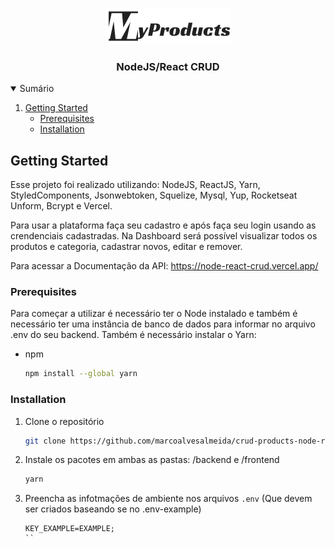 <!-- PROJECT LOGO -->
<br />
<p align="center">
  <a href="https://github.com/othneildrew/Best-README-Template">
    <img src="images/logo.png" alt="Logo" width="200">
  </a>

  <h3 align="center">NodeJS/React CRUD</h3>
</p>



<!-- TABLE OF CONTENTS -->
<details open="open">
  <summary>Sumário</summary>
  <ol>
    <li>
      <a href="#getting-started">Getting Started</a>
      <ul>
        <li><a href="#prerequisites">Prerequisites</a></li>
        <li><a href="#installation">Installation</a></li>
      </ul>
    </li>
  </ol>
</details>


<!-- GETTING STARTED -->
## Getting Started
Esse projeto foi realizado utilizando: NodeJS, ReactJS, Yarn, StyledComponents, Jsonwebtoken, Squelize, Mysql, Yup, Rocketseat Unform, Bcrypt e Vercel.

Para usar a plataforma faça seu cadastro e após faça seu login usando as crendenciais cadastradas. Na Dashboard será possível visualizar todos os produtos e categoria, cadastrar novos, editar e remover.

Para acessar a Documentação da API: https://node-react-crud.vercel.app/ 

### Prerequisites

Para começar a utilizar é necessário ter o Node instalado e também é necessário ter uma instância de banco de dados para informar no arquivo .env do seu backend. Também é necessário instalar o Yarn: 
* npm
  ```sh
  npm install --global yarn
  ```

### Installation

1. Clone o repositório
   ```sh
   git clone https://github.com/marcoalvesalmeida/crud-products-node-react.git
   ```
2. Instale os pacotes em ambas as pastas: /backend e /frontend
   ```sh
   yarn 
   ```
3. Preencha as infotmações de ambiente nos arquivos `.env` (Que devem ser criados baseando se no .env-example)
   ```JS
   KEY_EXAMPLE=EXAMPLE;
   ``